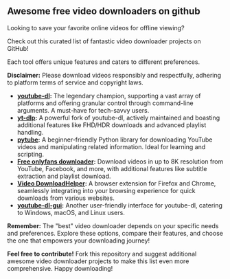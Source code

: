 ## Awesome free video downloaders on github 

Looking to save your favorite online videos for offline viewing? 

Check out this curated list of fantastic video downloader projects on GitHub! 

Each tool offers unique features and caters to different preferences. 

**Disclaimer:** Please download videos responsibly and respectfully, adhering to platform terms of service and copyright laws.


* **[youtube-dl](https://github.com/ytdl-org/youtube-dl):** The legendary champion, supporting a vast array of platforms and offering granular control through command-line arguments. A must-have for tech-savvy users.
* **[yt-dlp](https://github.com/yt-dlp/yt-dlp):** A powerful fork of youtube-dl, actively maintained and boasting additional features like FHD/HDR downloads and advanced playlist handling.
* **[pytube](https://github.com/pytube/pytube):** A beginner-friendly Python library for downloading YouTube videos and manipulating related information. Ideal for learning and scripting.
* **[Free onlyfans downloader](https://github.com/UniqueLogic/onlyfans-downloader):** Download videos in up to 8K resolution from YouTube, Facebook, and more, with additional features like subtitle extraction and playlist download.
* **[Video DownloadHelper](https://github.com/DoctorLai/VideoDownloadHelper):** A browser extension for Firefox and Chrome, seamlessly integrating into your browsing experience for quick downloads from various websites.
* **[youtube-dl-gui](https://github.com/MrS0m30n3/youtube-dl-gui):** Another user-friendly interface for youtube-dl, catering to Windows, macOS, and Linux users.

**Remember:** The "best" video downloader depends on your specific needs and preferences. Explore these options, compare their features, and choose the one that empowers your downloading journey!

**Feel free to contribute!** Fork this repository and suggest additional awesome video downloader projects to make this list even more comprehensive. Happy downloading! 
